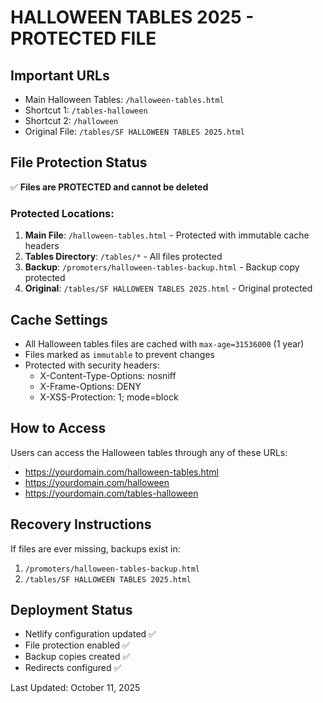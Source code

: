 # HALLOWEEN TABLES 2025 - PROTECTED FILE

## Important URLs
- Main Halloween Tables: `/halloween-tables.html`
- Shortcut 1: `/tables-halloween`
- Shortcut 2: `/halloween`
- Original File: `/tables/SF HALLOWEEN TABLES 2025.html`

## File Protection Status
✅ **Files are PROTECTED and cannot be deleted**

### Protected Locations:
1. **Main File**: `/halloween-tables.html` - Protected with immutable cache headers
2. **Tables Directory**: `/tables/*` - All files protected
3. **Backup**: `/promoters/halloween-tables-backup.html` - Backup copy protected
4. **Original**: `/tables/SF HALLOWEEN TABLES 2025.html` - Original protected

## Cache Settings
- All Halloween tables files are cached with `max-age=31536000` (1 year)
- Files marked as `immutable` to prevent changes
- Protected with security headers:
  - X-Content-Type-Options: nosniff
  - X-Frame-Options: DENY
  - X-XSS-Protection: 1; mode=block

## How to Access
Users can access the Halloween tables through any of these URLs:
- https://yourdomain.com/halloween-tables.html
- https://yourdomain.com/halloween
- https://yourdomain.com/tables-halloween

## Recovery Instructions
If files are ever missing, backups exist in:
1. `/promoters/halloween-tables-backup.html`
2. `/tables/SF HALLOWEEN TABLES 2025.html`

## Deployment Status
- Netlify configuration updated ✅
- File protection enabled ✅
- Backup copies created ✅
- Redirects configured ✅

Last Updated: October 11, 2025
